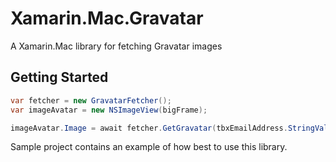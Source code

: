 Xamarin.Mac.Gravatar
====================

A Xamarin.Mac library for fetching Gravatar images

## Getting Started

```cs
var fetcher = new GravatarFetcher();
var imageAvatar = new NSImageView(bigFrame);

imageAvatar.Image = await fetcher.GetGravatar(tbxEmailAddress.StringValue);
```

Sample project contains an example of how best to use this library.